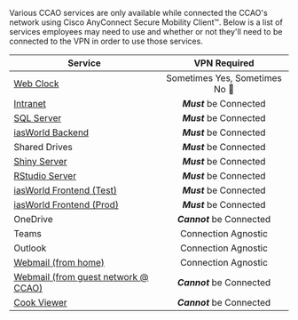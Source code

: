 Various CCAO services are only available while connected the CCAO's network using Cisco AnyConnect Secure Mobility Client&trade;. Below is a list of services employees may need to use and whether or not they'll need to be connected to the VPN in order to use those services.

| Service | VPN Required | 
| ------- |:---:|
| [Web Clock](https://www.cookcountyil.gov/cct) | Sometimes Yes, Sometimes No :shrug: |
| [Intranet](http://intranet/) | ***Must*** be Connected |
| [SQL Server](10.129.122.31) | ***Must*** be Connected |
| [iasWorld Backend](iptsdgvorapri02.ccounty.com:1521) | ***Must*** be Connected |
| Shared Drives | ***Must*** be Connected |
| [Shiny Server](https://datascience.cookcountyassessor.com/shiny/) | ***Must*** be Connected |
| [RStudio Server](https://datascience.cookcountyassessor.com/rstudio/)| ***Must*** be Connected |
| [iasWorld Frontend (Test)](http://iptsweb-tst.ccounty.com/) | ***Must*** be Connected |
| [iasWorld Frontend (Prod)](https://iptsweb.ccounty.com/) | ***Must*** be Connected |
| OneDrive | ***Cannot*** be Connected |
| Teams | Connection Agnostic |
| Outlook | Connection Agnostic |
| [Webmail (from home)](https://webmail.cookcountyassessor.com/owa/#path=/mail) | Connection Agnostic |
| [Webmail (from guest network @ CCAO)](https://webmail.cookcountyassessor.com/owa/#path=/mail) | ***Cannot*** be Connected |
| [Cook Viewer](https://maps.cookcountyil.gov/cookviewer/) | ***Cannot*** be Connected |
